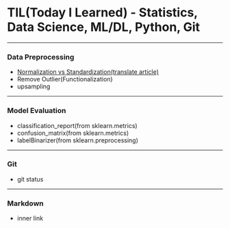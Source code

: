# TIL(Today I Learned) - Statistics, Data Science, ML/DL, Python, Git
---

### Data Preprocessing
- [Normalization vs Standardization(translate article)](https://velog.io/@swsong/Normalization-vs-Standardization)
- Remove Outlier(Functionalization)
- upsampling
---

### Model Evaluation
- classification_report(from sklearn.metrics)
- confusion_matrix(from sklearn.metrics)
- labelBinarizer(from sklearn.preprocessing)
---

### Git
- git status
---

### Markdown
- inner link